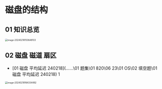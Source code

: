 # 磁盘的结构



## 01 知识总览

<img src="https://cvp.oss-cn-shanghai.aliyuncs.com/picgo/202402181536177.png" alt="image-20240218153648103" style="zoom:50%;" />

## 02 磁盘 磁道 扇区

*  [01 磁盘 平均延迟 240218](..\..\..\01 题集\01 820\06 23\01 OS\02 填空题\01 磁盘 平均延迟 240218)  1

<img src="https://cvp.oss-cn-shanghai.aliyuncs.com/picgo/202402181643896.png" alt="image-20240218164334492" style="zoom:50%;" />
